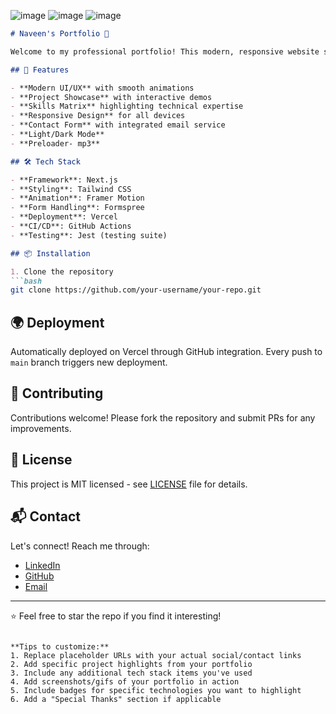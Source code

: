 ![image](https://github.com/user-attachments/assets/0bbc5549-14c7-4975-8f1a-8a9d051492cc)
![image](https://github.com/user-attachments/assets/9e2f3739-d8e2-4d0a-b154-451502d59dd7)
![image](https://github.com/user-attachments/assets/37be9072-2be0-4dc7-a4ff-1422105bcbf7)

```markdown
# Naveen's Portfolio 🌟

Welcome to my professional portfolio! This modern, responsive website showcases my skills, projects, and development journey. Built with cutting-edge technologies and designed with attention to detail, it represents both my technical capabilities and creative vision.

## 🚀 Features

- **Modern UI/UX** with smooth animations
- **Project Showcase** with interactive demos
- **Skills Matrix** highlighting technical expertise
- **Responsive Design** for all devices
- **Contact Form** with integrated email service
- **Light/Dark Mode**
- **Preloader- mp3**

## 🛠️ Tech Stack

- **Framework**: Next.js
- **Styling**: Tailwind CSS
- **Animation**: Framer Motion
- **Form Handling**: Formspree
- **Deployment**: Vercel
- **CI/CD**: GitHub Actions
- **Testing**: Jest (testing suite)

## 📦 Installation

1. Clone the repository
```bash
git clone https://github.com/your-username/your-repo.git
```

## 🌍 Deployment
Automatically deployed on Vercel through GitHub integration. Every push to `main` branch triggers new deployment.

## 🤝 Contributing
Contributions welcome! Please fork the repository and submit PRs for any improvements.

## 📄 License
This project is MIT licensed - see [LICENSE](LICENSE) file for details.

## 📬 Contact
Let's connect! Reach me through:
- [LinkedIn](https://www.linkedin.com/in/naveen-hapuarachchi-7b2aa41b0/)
- [GitHub](https://github.com/naveenhapuarachchi)
- [Email](mailto:naveenhapuarachchi1111.com)

---

⭐ Feel free to star the repo if you find it interesting!
```

**Tips to customize:**
1. Replace placeholder URLs with your actual social/contact links
2. Add specific project highlights from your portfolio
3. Include any additional tech stack items you've used
4. Add screenshots/gifs of your portfolio in action
5. Include badges for specific technologies you want to highlight
6. Add a "Special Thanks" section if applicable
